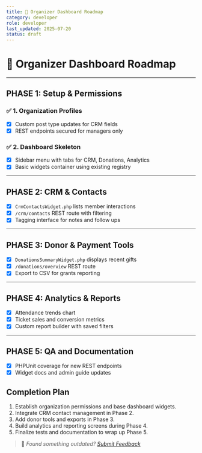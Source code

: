 ```yaml
---
title: 🧭 Organizer Dashboard Roadmap
category: developer
role: developer
last_updated: 2025-07-20
status: draft
---
```

# 🧭 Organizer Dashboard Roadmap

---

## PHASE 1: Setup & Permissions

### ✅ 1. Organization Profiles
 - [x] Custom post type updates for CRM fields
 - [x] REST endpoints secured for managers only

### ✅ 2. Dashboard Skeleton
 - [x] Sidebar menu with tabs for CRM, Donations, Analytics
 - [x] Basic widgets container using existing registry

---

## PHASE 2: CRM & Contacts
 - [x] `CrmContactsWidget.php` lists member interactions
 - [x] `/crm/contacts` REST route with filtering
 - [x] Tagging interface for notes and follow ups

---

## PHASE 3: Donor & Payment Tools
 - [x] `DonationsSummaryWidget.php` displays recent gifts
 - [x] `/donations/overview` REST route
 - [x] Export to CSV for grants reporting

---

## PHASE 4: Analytics & Reports
 - [x] Attendance trends chart
 - [x] Ticket sales and conversion metrics
 - [x] Custom report builder with saved filters

---

## PHASE 5: QA and Documentation
 - [x] PHPUnit coverage for new REST endpoints
 - [x] Widget docs and admin guide updates

## Completion Plan

1. Establish organization permissions and base dashboard widgets.
2. Integrate CRM contact management in Phase 2.
3. Add donor tools and exports in Phase 3.
4. Build analytics and reporting screens during Phase 4.
5. Finalize tests and documentation to wrap up Phase 5.

> 💬 *Found something outdated? [Submit Feedback](../feedback.md)*
